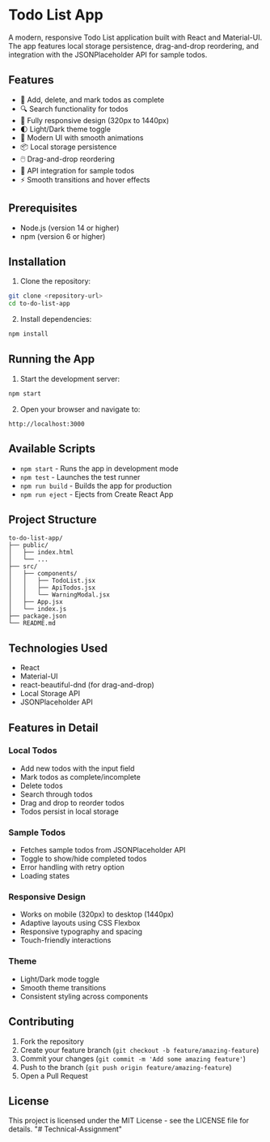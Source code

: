 # Todo List App

A modern, responsive Todo List application built with React and Material-UI. The app features local storage persistence, drag-and-drop reordering, and integration with the JSONPlaceholder API for sample todos.

## Features

- 📝 Add, delete, and mark todos as complete
- 🔍 Search functionality for todos
- 📱 Fully responsive design (320px to 1440px)
- 🌓 Light/Dark theme toggle
- 🎨 Modern UI with smooth animations
- 📦 Local storage persistence
- 🖱️ Drag-and-drop reordering
- 🔄 API integration for sample todos
- ⚡ Smooth transitions and hover effects

## Prerequisites

- Node.js (version 14 or higher)
- npm (version 6 or higher)

## Installation

1. Clone the repository:

```bash
git clone <repository-url>
cd to-do-list-app
```

2. Install dependencies:

```bash
npm install
```

## Running the App

1. Start the development server:

```bash
npm start
```

2. Open your browser and navigate to:

```
http://localhost:3000
```

## Available Scripts

- `npm start` - Runs the app in development mode
- `npm test` - Launches the test runner
- `npm run build` - Builds the app for production
- `npm run eject` - Ejects from Create React App

## Project Structure

```
to-do-list-app/
├── public/
│   ├── index.html
│   └── ...
├── src/
│   ├── components/
│   │   ├── TodoList.jsx
│   │   ├── ApiTodos.jsx
│   │   └── WarningModal.jsx
│   ├── App.jsx
│   └── index.js
├── package.json
└── README.md
```

## Technologies Used

- React
- Material-UI
- react-beautiful-dnd (for drag-and-drop)
- Local Storage API
- JSONPlaceholder API

## Features in Detail

### Local Todos

- Add new todos with the input field
- Mark todos as complete/incomplete
- Delete todos
- Search through todos
- Drag and drop to reorder todos
- Todos persist in local storage

### Sample Todos

- Fetches sample todos from JSONPlaceholder API
- Toggle to show/hide completed todos
- Error handling with retry option
- Loading states

### Responsive Design

- Works on mobile (320px) to desktop (1440px)
- Adaptive layouts using CSS Flexbox
- Responsive typography and spacing
- Touch-friendly interactions

### Theme

- Light/Dark mode toggle
- Smooth theme transitions
- Consistent styling across components

## Contributing

1. Fork the repository
2. Create your feature branch (`git checkout -b feature/amazing-feature`)
3. Commit your changes (`git commit -m 'Add some amazing feature'`)
4. Push to the branch (`git push origin feature/amazing-feature`)
5. Open a Pull Request

## License

This project is licensed under the MIT License - see the LICENSE file for details.
"# Technical-Assignment"
